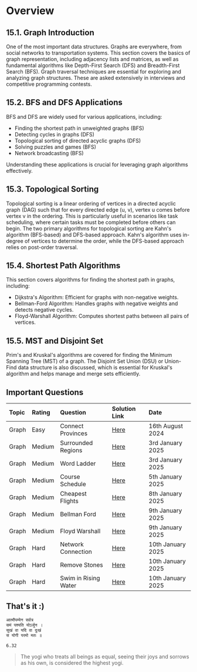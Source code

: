 # Overview

## 15.1. Graph Introduction

One of the most important data structures. Graphs are everywhere, from social networks to transportation systems. This section covers the basics of graph representation, including adjacency lists and matrices, as well as fundamental algorithms like Depth-First Search (DFS) and Breadth-First Search (BFS). Graph traversal techniques are essential for exploring and analyzing graph structures. These are asked extensively in interviews and competitive programming contests.

## 15.2. BFS and DFS Applications

BFS and DFS are widely used for various applications, including:

- Finding the shortest path in unweighted graphs (BFS)
- Detecting cycles in graphs (DFS)
- Topological sorting of directed acyclic graphs (DFS)
- Solving puzzles and games (BFS)
- Network broadcasting (BFS)

Understanding these applications is crucial for leveraging graph algorithms effectively.

## 15.3. Topological Sorting

Topological sorting is a linear ordering of vertices in a directed acyclic graph (DAG) such that for every directed edge (u, v), vertex u comes before vertex v in the ordering. This is particularly useful in scenarios like task scheduling, where certain tasks must be completed before others can begin. The two primary algorithms for topological sorting are Kahn's algorithm (BFS-based) and DFS-based approach. Kahn's algorithm uses in-degree of vertices to determine the order, while the DFS-based approach relies on post-order traversal.

## 15.4. Shortest Path Algorithms

This section covers algorithms for finding the shortest path in graphs, including:

- Dijkstra's Algorithm: Efficient for graphs with non-negative weights.
- Bellman-Ford Algorithm: Handles graphs with negative weights and detects negative cycles.
- Floyd-Warshall Algorithm: Computes shortest paths between all pairs of vertices.

## 15.5. MST and Disjoint Set

Prim's and Kruskal's algorithms are covered for finding the Minimum Spanning Tree (MST) of a graph. The Disjoint Set Union (DSU) or Union-Find data structure is also discussed, which is essential for Kruskal's algorithm and helps manage and merge sets efficiently.

## Important Questions

| Topic | Rating | Question             | Solution Link                                              | Date              |
| :---- | :----- | :------------------- | :--------------------------------------------------------- | :---------------- |
| Graph | Easy   | Connect Provinces    | [Here](./15.2.%20BFS-DFS/1.%20ConnectedProvinces.py)       | 16th August 2024  |
| Graph | Medium | Surrounded Regions   | [Here](./15.2.%20BFS-DFS/8.%20SurroundedRegionsLeet.py)    | 3rd January 2025  |
| Graph | Medium | Word Ladder          | [Here](./15.2.%20BFS-DFS/10.%20WordLadder1Leet.py)         | 3rd January 2025  |
| Graph | Medium | Course Schedule      | [Here](./15.3.%20Topo-Sort/4.%20CourseScheduleLeet1.py)    | 5th January 2025  |
| Graph | Medium | Cheapest Flights     | [Here](./15.4.%20ShortestPath/7.%20CheapestFlightsLeet.py) | 8th January 2025  |
| Graph | Medium | Bellman Ford         | [Here](./15.4.%20ShortestPath/11.%20BellmanFord.py)        | 9th January 2025  |
| Graph | Medium | Floyd Warshall       | [Here](./15.4.%20ShortestPath/12.%20FloydWarshal.py)       | 9th January 2025  |
| Graph | Hard   | Network Connection   | [Here](./15.5.%20MST-Disjoint/6.%20NetworkConnLeet.py)     | 10th January 2025 |
| Graph | Hard   | Remove Stones        | [Here](./15.5.%20MST-Disjoint/7.%20RowColStonesLeet.py)    | 10th January 2025 |
| Graph | Hard   | Swim in Rising Water | [Here](./15.5.%20MST-Disjoint/11.%20RisingWaterLeet.py)    | 10th January 2025 |

## That's it :)

```plaintext
आत्मौपम्येन सर्वत्र
समं पश्यति योऽर्जुन ।
सुखं वा यदि वा दुःखं
स योगी परमो मतः ॥

6.32
```

> The yogi who treats all beings as equal, seeing their joys and sorrows as his own, is considered the highest yogi.
